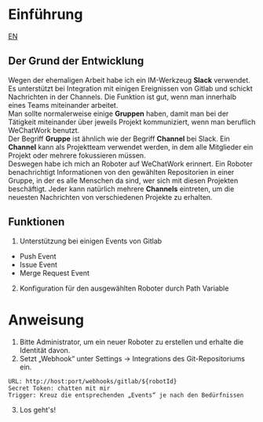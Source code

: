 # Einführung

[EN](README.md)


## Der Grund der Entwicklung

Wegen der ehemaligen Arbeit habe ich ein IM-Werkzeug **Slack** verwendet. Es unterstützt bei Integration mit einigen Ereignissen von Gitlab und schickt Nachrichten in der Channels. Die Funktion ist gut, wenn man innerhalb eines Teams miteinander arbeitet.  
Man sollte normalerweise einige **Gruppen** haben, damit man bei der Tätigkeit miteinander über jeweils Projekt kommuniziert, wenn man beruflich WeChatWork benutzt.  
Der Begriff **Gruppe** ist ähnlich wie der Begriff **Channel** bei Slack. Ein **Channel** kann als Projektteam verwendet werden, in dem alle Mitglieder ein Projekt oder mehrere fokussieren müssen.  
Deswegen habe ich mich an Roboter auf WeChatWork erinnert. Ein Roboter benachrichtigt Informationen von den gewählten Repositorien in einer Gruppe, in der es alle Menschen da sind, wer sich mit diesen Projekten beschäftigt. Jeder kann natürlich mehrere **Channels** eintreten, um die neuesten Nachrichten von verschiedenen Projekte zu erhalten. 

## Funktionen

1. Unterstützung bei einigen Events von Gitlab
* Push Event
* Issue Event
* Merge Request Event
2. Konfiguration für den ausgewählten Roboter durch Path Variable


# Anweisung
1. Bitte Administrator, um ein neuer Roboter zu erstellen und erhalte die Identität davon.
2. Setzt „Webhook“ unter Settings -> Integrations des Git-Repositoriums ein.
```
URL: http://host:port/webhooks/gitlab/${robotId}
Secret Token: chatten mit mir
Trigger: Kreuz die entsprechenden „Events“ je nach den Bedürfnissen
```
3. Los geht's!
